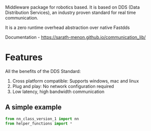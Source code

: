 Middleware package for robotics based. It is based on DDS (Data Distribution Services), an industry proven standard for real time communication. 

 It is a zero runtime overhead abstraction over native Fastdds
 
 Documentation - https://sarath-menon.github.io/communication_lib/
 
 # Features

 All the benefits of the DDS Standard:
 
 1) Cross platform compatible: Supports windows, mac and linux
 2) Plug and play: No network configuration required
 3) Low latency, high bandwidth communication

## A simple example 

 ```python
from nn_class_version_1 import nn
from helper_functions import *
```